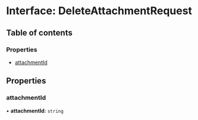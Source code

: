 # Interface: DeleteAttachmentRequest

## Table of contents

### Properties

- [attachmentId](DeleteAttachmentRequest.md#attachmentid)

## Properties

### attachmentId

• **attachmentId**: `string`
